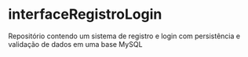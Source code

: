 # interfaceRegistroLogin
Repositório contendo um sistema de registro e login com persistência e validação de dados em uma base MySQL
